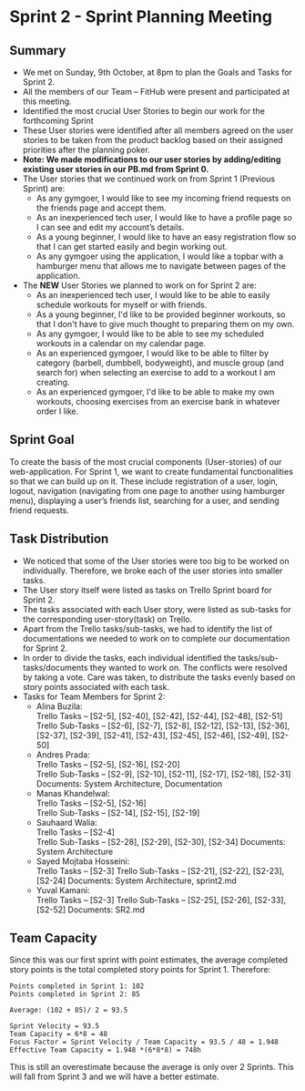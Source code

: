 # Sprint 2 - Sprint Planning Meeting

## Summary
- We met on Sunday, 9th October, at 8pm to plan the Goals and Tasks for Sprint 2. 
- All the members of our Team – FitHub were present and participated at this meeting.
- Identified the most crucial User Stories to begin our work for the forthcoming Sprint
- These User stories were identified after all members agreed on the user stories to be taken from the product backlog based on their assigned priorities after the planning poker.
- **Note: We made modifications to our user stories by adding/editing existing user stories in our PB.md from Sprint 0.**
- The User stories that we continued work on from Sprint 1 (Previous Sprint) are:
    - As any gymgoer, I would like to see my incoming friend requests on the friends page and accept them.
    - As an inexperienced tech user, I would like to have a profile page so I can see and edit my account’s details.
    - As a young beginner, I would like to have an easy registration flow so that I can get started easily and begin working out.
    - As any gymgoer using the application, I would like a topbar with a hamburger menu that allows me to navigate between pages of the application.
- The **NEW** User Stories we planned to work on for Sprint 2 are:
    - As an inexperienced tech user, I would like to be able to easily schedule workouts for myself or with friends. 
    - As a young beginner, I'd like to be provided beginner workouts, so that I don't have to give much thought to preparing them on my own.
    - As any gymgoer, I would like to be able to see my scheduled workouts in a calendar on my calendar page. 
    - As an experienced gymgoer, I would like to be able to filter by category (barbell, dumbbell, bodyweight), and muscle group (and search for) when selecting an exercise to add to a workout I am creating. 
    - As an experienced gymgoer, I'd like to be able to make my own workouts, choosing exercises from an exercise bank in whatever order I like. 

## Sprint Goal

To create the basis of the most crucial components (User-stories) of our web-application. For Sprint 1, we want to create fundamental functionalities so that we can build up on it. These include registration of a user, login, logout, navigation (navigating from one page to another using hamburger menu), displaying a user’s friends list, searching for a user, and sending friend requests.


## Task Distribution

- We noticed that some of the User stories were too big to be worked on individually. Therefore, we broke each of the user stories into smaller tasks.
- The User story itself were listed as tasks on Trello Sprint board for Sprint 2.
- The tasks associated with each User story, were listed as sub-tasks for the corresponding user-story(task) on Trello.
- Apart from the Trello tasks/sub-tasks, we had to identify the list of documentations we needed to work on to complete our documentation for Sprint 2.
- In order to divide the tasks, each individual identified the tasks/sub-tasks/documents they wanted to work on. The conflicts were resolved by taking a vote. Care was taken, to distribute the tasks evenly based on story points associated with each task.
- Tasks for Team Members for Sprint 2:
     - Alina Buzila:  
        Trello Tasks – [S2-5], [S2-40], [S2-42], [S2-44], [S2-48], [S2-51]  
        Trello Sub-Tasks – [S2-6], [S2-7], [S2-8], [S2-12], [S2-13], [S2-36], [S2-37], 
        [S2-39], [S2-41], [S2-43], [S2-45], [S2-46], [S2-49], [S2-50]
     - Andres Prada:  
        Trello Tasks – [S2-5], [S2-16], [S2-20]   
        Trello Sub-Tasks – [S2-9], [S2-10], [S2-11], [S2-17], [S2-18], [S2-31] 
        Documents: System Architecture, Documentation
     - Manas Khandelwal:  
        Trello Tasks – [S2-5], [S2-16]  
        Trello Sub-Tasks – [S2-14], [S2-15], [S2-19] 
     - Sauhaard Walia:  
        Trello Tasks – [S2-4]  
        Trello Sub-Tasks – [S2-28], [S2-29], [S2-30], [S2-34]
        Documents: System Architecture
     - Sayed Mojtaba Hosseini:  
        Trello Tasks – [S2-3]
        Trello Sub-Tasks – [S2-21], [S2-22], [S2-23], [S2-24] 
        Documents: System Architecture, sprint2.md
     - Yuval Kamani:  
        Trello Tasks – [S2-3]
        Trello Sub-Tasks – [S2-25], [S2-26], [S2-33], [S2-52]
        Documents: SR2.md

## Team Capacity
Since this was our first sprint with point estimates, the average completed story points is the total completed story points for Sprint 1. Therefore:
```
Points completed in Sprint 1: 102
Points completed in Sprint 2: 85

Average: (102 + 85)/ 2 = 93.5

Sprint Velocity = 93.5 
Team Capacity = 6*8 = 48
Focus Factor = Sprint Velocity / Team Capacity = 93.5 / 48 = 1.948
Effective Team Capacity = 1.948 *(6*8*8) = 748h
```

This is still an overestimate because the average is only over 2 Sprints. This will fall from Sprint 3 and we will have a better estimate.
